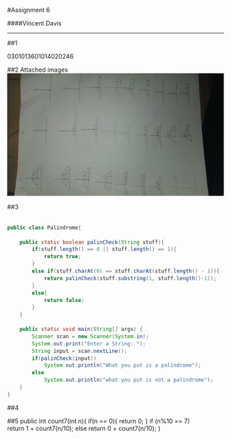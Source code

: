 #Assignment 6

####Vincent Davis
_______________________________________________________________________________________________________________
##1

0301013601014020246


##2
Attached images
![GitHub Logo](IMAG0560.jpg)

##3
```java

public class Palindrome{

	public static boolean palinCheck(String stuff){
		if(stuff.length() == 0 || stuff.length() == 1){
			return true;
		}
		else if(stuff.charAt(0) == stuff.charAt(stuff.length() - 1)){
			return palinCheck(stuff.substring(1, stuff.length()-1));
		}
		else{
			return false;
		}
	}

	public static void main(String[] args) {
		Scanner scan = new Scanner(System.in);
		System.out.print("Enter a String: ");
		String input = scan.nextLine();
		if(palinCheck(input))
			System.out.println("What you put is a palindrome");
		else
			System.out.println("what you put is not a palindrome");
	}
}

```
##4


##5
public int count7(int n){
		if(n == 0){
				return 0;
		  	}
    	if (n%10 == 7)  
    		return 1 + count7(n/10);
    	else
    		return 0 + count7(n/10);
	}

